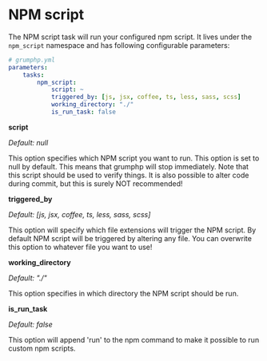 # NPM script

The NPM script task will run your configured npm script.
It lives under the `npm_script` namespace and has following configurable parameters:

```yaml
# grumphp.yml
parameters:
    tasks:
        npm_script:
            script: ~
            triggered_by: [js, jsx, coffee, ts, less, sass, scss]
            working_directory: "./"
            is_run_task: false
```

**script**

*Default: null*

This option specifies which NPM script you want to run.
This option is set to null by default.
This means that grumphp will stop immediately.
Note that this script should be used to verify things.
It is also possible to alter code during commit,
but this is surely NOT recommended!


**triggered_by**

*Default: [js, jsx, coffee, ts, less, sass, scss]*

This option will specify which file extensions will trigger the NPM script.
By default NPM script will be triggered by altering any file.
You can overwrite this option to whatever file you want to use!


**working_directory**

*Default: "./"*

This option specifies in which directory the NPM script should be run.

**is_run_task**

*Default: false*

This option will append 'run' to the npm command to make it possible to run custom npm scripts.
